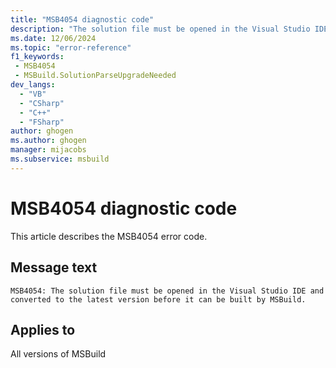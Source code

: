 ```yaml
---
title: "MSB4054 diagnostic code"
description: "The solution file must be opened in the Visual Studio IDE and converted to the latest version before it can be built by MSBuild."
ms.date: 12/06/2024
ms.topic: "error-reference"
f1_keywords:
 - MSB4054
 - MSBuild.SolutionParseUpgradeNeeded
dev_langs:
  - "VB"
  - "CSharp"
  - "C++"
  - "FSharp"
author: ghogen
ms.author: ghogen
manager: mijacobs
ms.subservice: msbuild
---
```


# MSB4054 diagnostic code

<!-- :::ErrorDefinitionDescription::: -->
<!-- :::editable-content name="introDescription"::: -->
This article describes the MSB4054 error code.
<!-- :::editable-content-end::: -->

## Message text

```output
MSB4054: The solution file must be opened in the Visual Studio IDE and converted to the latest version before it can be built by MSBuild.
```

<!-- :::editable-content name="postOutputDescription"::: -->
<!--
{StrBegin="MSB4054: "}UE: The solution filename is provided separately to loggers.
-->
<!-- :::editable-content-end::: -->
<!-- :::ErrorDefinitionDescription-end::: -->

## Applies to

All versions of MSBuild
